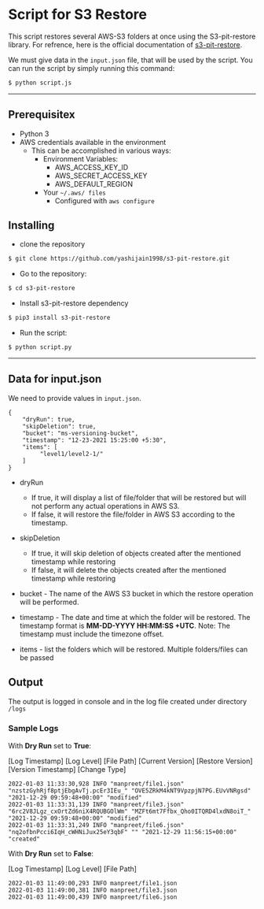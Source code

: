 # Script for S3 Restore
This script restores several AWS-S3 folders at once using the S3-pit-restore library.
For refrence, here is the official documentation of [s3-pit-restore](./script_README.md).

We must give data in the `input.json` file, that will be used by the script.
You can run the script by simply running this command:
```bash
$ python script.js
```
- - -

## Prerequisitex

  * Python 3
  * AWS credentials available in the environment
	* This can be accomplished in various ways:
		* Environment Variables:
			* AWS_ACCESS_KEY_ID
			* AWS_SECRET_ACCESS_KEY
			* AWS_DEFAULT_REGION
		* Your `~/.aws/ files`
			* Configured with `aws configure`

## Installing
- clone the repository
```bash
$ git clone https://github.com/yashijain1998/s3-pit-restore.git
```

- Go to the repository:
```bash
$ cd s3-pit-restore
```

- Install s3-pit-restore dependency
```bash
$ pip3 install s3-pit-restore
``` 

- Run the script:
```bash
$ python script.py
```
- - -

## Data for input.json
We need to provide values in `input.json`.

```
{
	"dryRun": true,
	"skipDeletion": true,
	"bucket": "ms-versioning-bucket",
	"timestamp": "12-23-2021 15:25:00 +5:30",
	"items": [
		 "level1/level2-1/"
	]
}
```

- dryRun 
  - If true, it will display a list of file/folder that will be restored but will not perform any actual operations in AWS S3.
  - If false, it will restore the file/folder in AWS S3 according to the timestamp.

- skipDeletion 
  - If true, it will skip deletion of objects created after the mentioned timestamp while restoring
  - If false, it will delete the objects created after the mentioned timestamp while restoring

- bucket - The name of the AWS S3 bucket in which the restore operation will be performed.

- timestamp - The date and time at which the folder will be restored. The timestamp format is **MM-DD-YYYY HH:MM:SS +UTC**. Note: The timestamp must include the timezone offset.

- items - list the folders which will be restored. Multiple folders/files can be passed

## Output 
The output is logged in console and in the log file created under directory `/logs`

### Sample Logs

With **Dry Run** set to **True**: 

[Log Timestamp] [Log Level] [File Path] [Current Version] [Restore Version] [Version Timestamp] [Change Type]

```
2022-01-03 11:33:30,928 INFO "manpreet/file1.json" "nzstzGyhRjf8ptjEbgAvTj.pcEr3IEu_" "OVE5ZRkM4kNT9VpzpjN7PG.EUvVNRgsd" "2021-12-29 09:59:48+00:00" "modified" 
2022-01-03 11:33:31,139 INFO "manpreet/file3.json" "6rc2V8JLgz_cxOrtZd6niX4RQUBGOlWm" "MZFt6mt7Ffbx_Qho0ITQRD4lxdN8oiT_" "2021-12-29 09:59:48+00:00" "modified" 
2022-01-03 11:33:31,249 INFO "manpreet/file6.json" "nq2ofbnPcci6IqH_cWHNiJux25eY3qbF" "" "2021-12-29 11:56:15+00:00" "created" 
```

With **Dry Run** set to **False**: 

[Log Timestamp] [Log Level] [File Path]

```
2022-01-03 11:49:00,293 INFO manpreet/file1.json
2022-01-03 11:49:00,381 INFO manpreet/file3.json
2022-01-03 11:49:00,439 INFO manpreet/file6.json
```
